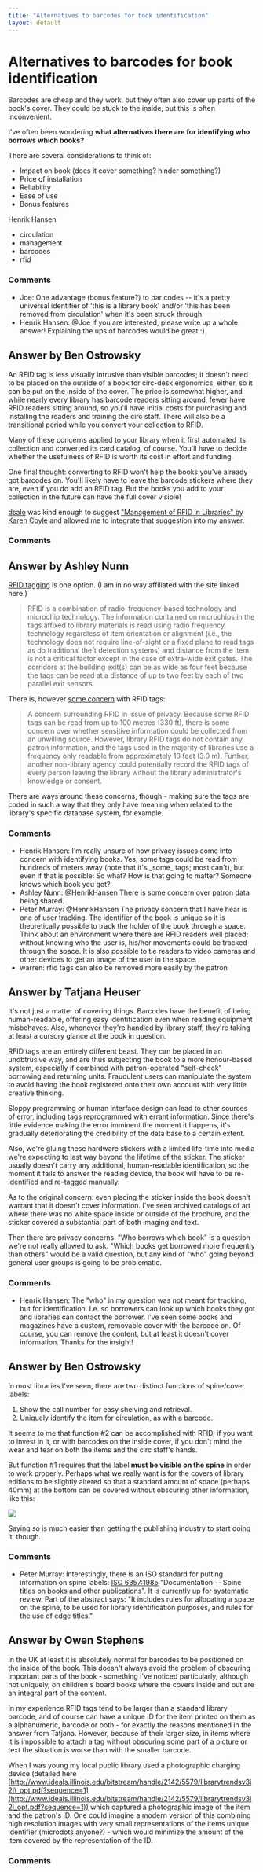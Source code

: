 ```yaml
---
title: "Alternatives to barcodes for book identification"
layout: default
---
```

Alternatives to barcodes for book identification
=====================
Barcodes are cheap and they work, but they often also cover up parts of
the book's cover. They could be stuck to the inside, but this is often
inconvenient.

I've often been wondering **what alternatives there are for identifying
who borrows which books?**

There are several considerations to think of:

-   Impact on book (does it cover something? hinder something?)
-   Price of installation
-   Reliability
-   Ease of use
-   Bonus features


Henrik Hansen

<ul class="tags"><li class="tag">circulation</li><li class="tag">management</li><li class="tag">barcodes</li><li class="tag">rfid</li></ul>

### Comments ###
* Joe: One advantage (bonus feature?) to bar codes -- it's a pretty universal
identifier of 'this is a library book' and/or 'this has been removed
from circulation' when it's been struck through.
* Henrik Hansen: @Joe if you are interested, please write up a whole answer! Explaining
the ups of barcodes would be great :)


Answer by Ben Ostrowsky
----------------
An RFID tag is less visually intrusive than visible barcodes; it doesn't
need to be placed on the outside of a book for circ-desk ergonomics,
either, so it can be put on the inside of the cover. The price is
somewhat higher, and while nearly every library has barcode readers
sitting around, fewer have RFID readers sitting around, so you'll have
initial costs for purchasing and installing the readers and training the
circ staff. There will also be a transitional period while you convert
your collection to RFID.

Many of these concerns applied to your library when it first automated
its collection and converted its card catalog, of course. You'll have to
decide whether the usefulness of RFID is worth its cost in effort and
funding.

One final thought: converting to RFID won't help the books you've
already got barcodes on. You'll likely have to leave the barcode
stickers where they are, even if you do add an RFID tag. But the books
you add to your collection in the future can have the full cover
visible!

[dsalo](http://www.kcoyle.net/jal-31-5.html) was kind enough to suggest
["Management of RFID in Libraries" by Karen
Coyle](http://www.kcoyle.net/jal-31-5.html) and allowed me to integrate
that suggestion into my answer.

### Comments ###

Answer by Ashley Nunn
----------------
[RFID tagging](http://www.rfid-library.com/en/default_e.html) is one
option. (I am in no way affiliated with the site linked here.)

> RFID is a combination of radio-frequency-based technology and
> microchip technology. The information contained on microchips in the
> tags affixed to library materials is read using radio frequency
> technology regardless of item orientation or alignment (i.e., the
> technology does not require line-of-sight or a fixed plane to read
> tags as do traditional theft detection systems) and distance from the
> item is not a critical factor except in the case of extra-wide exit
> gates. The corridors at the building exit(s) can be as wide as four
> feet because the tags can be read at a distance of up to two feet by
> each of two parallel exit sensors.

There is, however [some
concern](http://en.wikipedia.org/wiki/Rfid#Libraries) with RFID tags:

> A concern surrounding RFID in issue of privacy. Because some RFID tags
> can be read from up to 100 metres (330 ft), there is some concern over
> whether sensitive information could be collected from an unwilling
> source. However, library RFID tags do not contain any patron
> information, and the tags used in the majority of libraries use a
> frequency only readable from approximately 10 feet (3.0 m). Further,
> another non-library agency could potentially record the RFID tags of
> every person leaving the library without the library administrator's
> knowledge or consent.

There are ways around these concerns, though - making sure the tags are
coded in such a way that they only have meaning when related to the
library's specific database system, for example.

### Comments ###
* Henrik Hansen: I'm really unsure of how privacy issues come into concern with
identifying books. Yes, some tags could be read from hundreds of meters
away (note that it's \_some\_ tags; most can't), but even if that is
possible: So what? How is that going to matter? Someone knows which book
you got?
* Ashley Nunn: @HenrikHansen There is some concern over patron data being shared.
* Peter Murray: @HenrikHansen The privacy concern that I have hear is one of user
tracking. The identifier of the book is unique so it is theoretically
possible to track the holder of the book through a space. Think about an
environment where there are RFID readers well placed; without knowing
who the user is, his/her movements could be tracked through the space.
It is also possible to tie readers to video cameras and other devices to
get an image of the user in the space.
* warren: rfid tags can also be removed more easily by the patron

Answer by Tatjana Heuser
----------------
It's not just a matter of covering things. Barcodes have the benefit of
being human-readable, offering easy identification even when reading
equipment misbehaves. Also, whenever they're handled by library staff,
they're taking at least a cursory glance at the book in question.

RFID tags are an entirely different beast. They can be placed in an
unobtrusive way, and are thus subjecting the book to a more honour-based
system, especially if combined with patron-operated "self-check"
borrowing and returning units. Fraudulent users can manipulate the
system to avoid having the book registered onto their own account with
very little creative thinking.

Sloppy programming or human interface design can lead to other sources
of error, including tags reprogrammed with errant information. Since
there's little evidence making the error imminent the moment it happens,
it's gradually deteriorating the credibility of the data base to a
certain extent.

Also, we're gluing these hardware stickers with a limited life-time into
media we're expecting to last way beyond the lifetime of the sticker.
The sticker usually doesn't carry any additional, human-readable
identification, so the moment it fails to answer the reading device, the
book will have to be re-identified and re-tagged manually.

As to the original concern: even placing the sticker inside the book
doesn't warrant that it doesn't cover information. I've seen archived
catalogs of art where there was no white space inside or outside of the
brochure, and the sticker covered a substantial part of both imaging and
text.

Then there are privacy concerns. "Who borrows which book" is a question
we're not really allowed to ask. "Which books get borrowed more
frequently than others" would be a valid question, but any kind of "who"
going beyond general user groups is going to be problematic.

### Comments ###
* Henrik Hansen: The "who" in my question was not meant for tracking, but for
identification. I.e. so borrowers can look up which books they got and
libraries can contact the borrower. I've seen some books and magazines
have a custom, removable cover with the barcode on. Of course, you can
remove the content, but at least it doesn't cover information. Thanks
for the insight!

Answer by Ben Ostrowsky
----------------
In most libraries I've seen, there are two distinct functions of
spine/cover labels:

1.  Show the call number for easy shelving and retrieval.
2.  Uniquely identify the item for circulation, as with a barcode.

It seems to me that function \#2 can be accomplished with RFID, if you
want to invest in it, or with barcodes on the inside cover, if you don't
mind the wear and tear on both the items and the circ staff's hands.

But function \#1 requires that the label **must be visible on the
spine** in order to work properly. Perhaps what we really want is for
the covers of library editions to be slightly altered so that a standard
amount of space (perhaps 40mm) at the bottom can be covered without
obscuring other information, like this:

![](http://i.stack.imgur.com/CTYnh.jpg)

Saying so is much easier than getting the publishing industry to start
doing it, though.

### Comments ###
* Peter Murray: Interestingly, there is an ISO standard for putting information on spine
labels: [ISO
6357:1985](http://www.iso.org/iso/iso\_catalogue/catalogue\_tc/catalogue\_detail.htm?csnumber=12665)
"Documentation -- Spine titles on books and other publications". It is
currently up for systematic review. Part of the abstract says: "It
includes rules for allocating a space on the spine, to be used for
library identification purposes, and rules for the use of edge titles."

Answer by Owen Stephens
----------------
In the UK at least it is absolutely normal for barcodes to be positioned
on the inside of the book. This doesn't always avoid the problem of
obscuring important parts of the book - something I've noticed
particularly, although not uniquely, on children's board books where the
covers inside and out are an integral part of the content.

In my experience RFID tags tend to be larger than a standard library
barcode, and of course can have a unique ID for the item printed on them
as a alphanumeric, barcode or both - for exactly the reasons mentioned
in the answer from Tatjana. However, because of their larger size, in
items where it is impossible to attach a tag without obscuring some part
of a picture or text the situation is worse than with the smaller
barcode.

When I was young my local public library used a photographic charging
device (detailed here
[http://www.ideals.illinois.edu/bitstream/handle/2142/5579/librarytrendsv3i2i\_opt.pdf?sequence=1](http://www.ideals.illinois.edu/bitstream/handle/2142/5579/librarytrendsv3i2i_opt.pdf?sequence=1))
which captured a photographic image of the item and the patron's ID. One
could imagine a modern version of this combining high resolution images
with very small representations of the items unique identifier
(microdots anyone?) - which would minimize the amount of the item
covered by the representation of the ID.

### Comments ###

